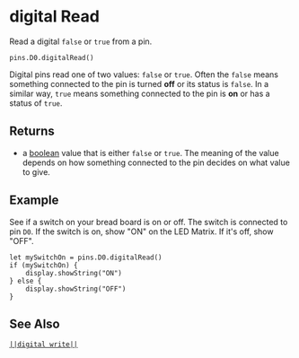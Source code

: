 # digital Read

Read a digital `false` or `true` from a pin.

```sig
pins.D0.digitalRead()
```

Digital pins read one of two values: `false` or `true`. Often the `false` means something connected to the pin is turned **off** or its status is `false`. In a similar way, `true` means something connected to the pin is **on** or has a status of `true`.

## Returns

* a [boolean](types/boolean) value that is either `false` or `true`. The meaning of the value depends on how something connected to the pin decides on what value to give.

## Example

See if a switch on your bread board is on or off. The switch is connected to pin `D0`. If the switch is on, show "ON" on the LED Matrix. If it's off, show "OFF".

```blocks
let mySwitchOn = pins.D0.digitalRead()
if (mySwitchOn) {
    display.showString("ON")
} else {
    display.showString("OFF")
}
```

## See Also

[`||digital write||`](/reference/pins/digital-write)